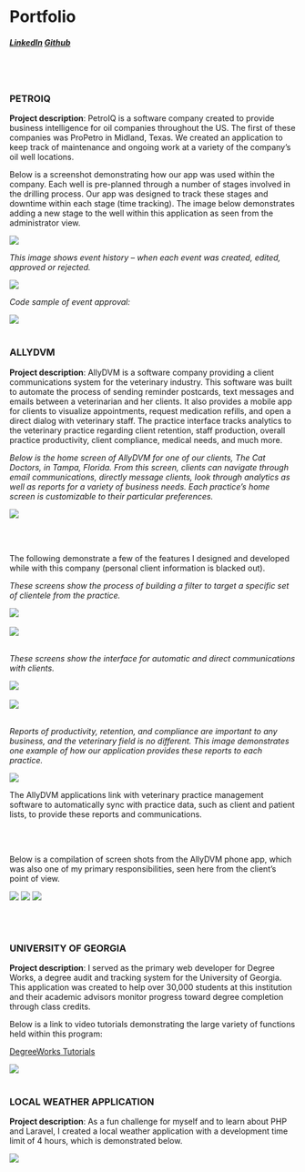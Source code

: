 <h1>Portfolio</h1>

<h5><a href="https://www.linkedin.com/in/chris-vetter-00762b4/">LinkedIn</a>      <a href="https://github.com/ccvetter">Github</a></h5>
<br /><br />
<h3>PETROIQ</h3>
<p><b>Project description</b>: PetroIQ is a software company created to provide business intelligence for oil companies throughout the US. The first of these companies was ProPetro in Midland, Texas. We created an application to keep track of maintenance and ongoing work at a variety of the company’s oil well locations. 

Below is a screenshot demonstrating how our app was used within the company. 
Each well is pre-planned through a number of stages involved in the drilling process. Our app was designed to track these stages and downtime within each stage (time tracking). The image below demonstrates adding a new stage to the well within this application as seen from the administrator view.</p>
 
<img src="img/petroiq.png" style="max-width: 100%" />
 
<em>This image shows event history – when each event was created, edited, approved or rejected.</em>

<img src="img/petroiq2.png" style="max-width: 100%" />
 

<em>Code sample of event approval:</em>
 
<img src="img/petroiqevents.png" style="max-width: 100%" /> 
<br /><br />
<h3>ALLYDVM</h3>
<p><b>Project description</b>: AllyDVM is a software company providing a client communications system for the veterinary industry. This software was built to automate the process of sending reminder postcards, text messages and emails between a veterinarian and her clients. It also provides a mobile app for clients to visualize appointments, request medication refills, and open a direct dialog with veterinary staff. The practice interface tracks analytics to the veterinary practice regarding client retention, staff production, overall practice productivity, client compliance, medical needs, and much more.</p>
 
<em>Below is the home screen of AllyDVM for one of our clients, The Cat Doctors, in Tampa, Florida. From this screen, clients can navigate through email communications, directly message clients, look through analytics as well as reports for a variety of business needs. Each practice’s home screen is customizable to their particular preferences.</em>

<img src="img/AllyDVMHomescreen.png" style="max-width: 100%" />

<br /><br />

<p>The following demonstrate a few of the features I designed and developed while with this company (personal client information is blacked out).</p>

<em>These screens show the process of building a filter to target a specific set of clientele from the practice.</em>

<img src="img/AllyDVMFilters2.png" style="max-width: 100%" />
<br /><br />
<img src="img/AllyDVMfilters.png" style="max-width: 100%" />
 <br /><br />

<em>These screens show the interface for automatic and direct communications with clients.</em>

<img src="img/AllyDVMCommunications.png" style="max-width: 100%" />
<br /><br />
<img src="img/AllyDVMmessaging.png" style="max-width: 100%" />
<br /><br />

<em>Reports of productivity, retention, and compliance are important to any business, and the veterinary field is no different. This image demonstrates one example of how our application provides these reports to each practice.</em>

<img src="img/AllyDVMReports.png" style="max-width: 100%" />
<br />

<p>The AllyDVM applications link with veterinary practice management software to automatically sync with practice data, such as client and patient lists, to provide these reports and communications.</p>
<br /><br />

<p>Below is a compilation of screen shots from the AllyDVM phone app, which was also one of my primary responsibilities, seen here from the client’s point of view.</p>
<div class="row">
    <img class="col-md-3" src="img/AllyDVMapp5.jpeg" style="max-width: 30%;"/>
    <img class="col-md-3" src="img/AllyDVMapp4.jpeg" style="max-width: 30%;" />
    <img class="col-md-3" src="img/AllyDVMapp3.jpeg" style="max-width: 30%;" />
</div>
 
<br /><br />
<h3>UNIVERSITY OF GEORGIA</h3>
<p><b>Project description</b>: I served as the primary web developer for Degree Works, a degree audit and tracking system for the University of Georgia. This application was created to help over 30,000 students at this institution and their academic advisors monitor progress toward degree completion through class credits.</p>
 
<p>Below is a link to video tutorials demonstrating the large variety of functions held within this program:</p>
 
<a href="https://reg.uga.edu/general-information/degreeworks/tutorials/">DegreeWorks Tutorials</a>

<img src="img/DegreeWorks.png" style="max-width: 100%" />
<br /><br />

<h3>LOCAL WEATHER APPLICATION</h3>
<p><b>Project description</b>: As a fun challenge for myself and to learn about PHP and Laravel, I created a local weather application with a development time limit of 4 hours, which is demonstrated below.</p>

<img src="img/weather.png" style="max-width: 100%" />  
